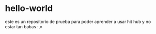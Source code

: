 # hello-world
este es un repositorio de prueba 
para poder aprender a usar hit hub y no estar tan babas :,v
